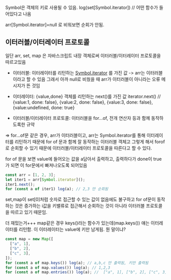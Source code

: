 Symbol은 객체의 키로 사용될 수 있음.
log(set[Symbol.iterator]) // 어떤 함수가 들어있다고 나옴

arr[Symbol.iterator]=null 로 비워보면 순회가 안됨.

## 이터러블/이터레이터 프로토콜

일단 arr, set, map 은 자바스크립트 내장 객체로써 이터러블/이터레이터 프로토콜을 따르고있음

- 이터러블: 이터레이터를 리턴하는 [Symbol.iterator]() 를 가진 값 -> arr는 이터러블이라고 할 수 있음 그래서 아까 null로 비웠을 때 arr가 이터러블이 아니라는 오류 메시지가 뜬 것임

- 이터레이터: {value,done} 객체를 리턴하는 next()를 가진 값
  iterator.next() // {value:1, done: false}, {value:2, done: false}, {value:3, done: false}, {value:undefined, done: true}
- 이터러블/이터레이터 프로토콜: 이터러블을 for...of, 전개 연산자 등과 함께 동작하도록한 규약

=> for...of문 같은 경우, arr가 이터러블이고, arr는 Symbol.iterator를 통해 이터레이터를 리턴하기 때문에 for of 문과 함께 잘 동작하는 이터러블 객체고 그렇게 해서 forof 로 순회할 수 있기 때문에 이터러블/이터레이터 프로토콜을 따른다고 할 수 있다.

for of 문을 보면 value에 들어오는 값을 a담아서 출력하고, 출력하다가 done이 true가 되면 이 for문에서 빠져나오도록 되어있음

```javascript
const arr = [1, 2, 3];
let iter1 = arr[Symbol.iterator]();
iter1.next();
for (const a of iter1) log(a); // 2,3 만 순회됨
```

set,map이 set[0]처럼 숫자로 접근할 수 있는 값이 없음에도 불구하고 for of문이 동작하는 것은 증가하는 i값을 키밸류로 접근해서 순회하는 것이 아니라 이터러블 프로토콜을 따르고 있기 때문임.

더 재밌는거+++
map같은 경우 keys()라는 함수가 있는데(map.keys()) 얘는 이터레이터를 리턴함.
이 이터레이터는 value에 키만 남게됨.
뭔 말이냐?

```javascript
const map = new Map([
  ["a", 1],
  ["b", 2],
  ["c", 3],
]);
for (const a of map.keys()) log(a); // a,b,c 만 출력됨, 키만 출력됨
for (const a of map.values()) log(a); // 1,2,3
for (const a of map.entries()) log(a); //  ["a", 1], ["b", 2], ["c", 3]
```
